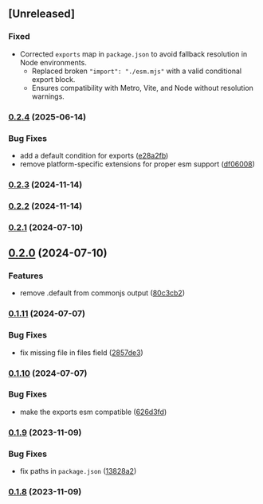 
## [Unreleased]

### Fixed
- Corrected `exports` map in `package.json` to avoid fallback resolution in Node environments.
  - Replaced broken `"import": "./esm.mjs"` with a valid conditional export block.
  - Ensures compatibility with Metro, Vite, and Node without resolution warnings.

### [0.2.4](https://github.com/satya164/use-latest-callback/compare/v0.2.3...v0.2.4) (2025-06-14)


### Bug Fixes

* add a default condition for exports ([e28a2fb](https://github.com/satya164/use-latest-callback/commit/e28a2fbe8183faa8efdff4085c3e5e0589eb66f9))
* remove platform-specific extensions for proper esm support ([df06008](https://github.com/satya164/use-latest-callback/commit/df06008a562c385fac1a6f0b5cd765096ec27d1d))

### [0.2.3](https://github.com/satya164/use-latest-callback/compare/v0.2.2...v0.2.3) (2024-11-14)

### [0.2.2](https://github.com/satya164/use-latest-callback/compare/v0.2.1...v0.2.2) (2024-11-14)

### [0.2.1](https://github.com/satya164/use-latest-callback/compare/v0.2.0...v0.2.1) (2024-07-10)

## [0.2.0](https://github.com/satya164/use-latest-callback/compare/v0.1.11...v0.2.0) (2024-07-10)


### Features

* remove .default from commonjs output ([80c3cb2](https://github.com/satya164/use-latest-callback/commit/80c3cb2e01b3d6d63bae052f2376493baae6656e))

### [0.1.11](https://github.com/satya164/use-latest-callback/compare/v0.1.10...v0.1.11) (2024-07-07)


### Bug Fixes

* fix missing file in files field ([2857de3](https://github.com/satya164/use-latest-callback/commit/2857de3d30a1598b915cb948f8d0138f4abc7010))

### [0.1.10](https://github.com/satya164/use-latest-callback/compare/v0.1.9...v0.1.10) (2024-07-07)


### Bug Fixes

* make the exports esm compatible ([626d3fd](https://github.com/satya164/use-latest-callback/commit/626d3fdfbb1c262e5d908248f8a463f37b689b96))

### [0.1.9](https://github.com/satya164/use-latest-callback/compare/v0.1.8...v0.1.9) (2023-11-09)


### Bug Fixes

* fix paths in `package.json` ([13828a2](https://github.com/satya164/use-latest-callback/commit/13828a21077f8885a2b00ab0a15badc3a4e3a3c6))

### [0.1.8](https://github.com/satya164/use-latest-callback/compare/v0.1.7...v0.1.8) (2023-11-09)
